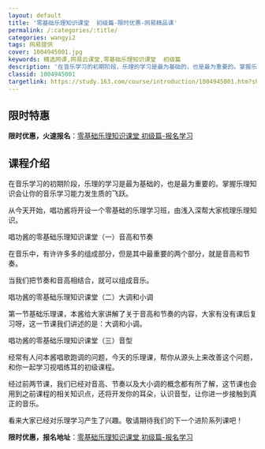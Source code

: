 ```yaml
---
layout: default
title: '零基础乐理知识课堂  初级篇-限时优惠-网易精品课'
permalink: /:categories/:title/
categories: wangyi2
tags: 网易提供
cover: 1004945001.jpg
keywords: 精选网课,网易云课堂,零基础乐理知识课堂  初级篇
description: '在音乐学习的初期阶段，乐理的学习是最为基础的，也是最为重要的。掌握乐理知识会让你的音乐学习能力发生质的飞跃。从今天开始，'
classid: 1004945001
targetlink: https://study.163.com/course/introduction/1004945001.htm?share=1&shareId=1025206652&utm_campaign=share&utm_medium=iphoneShare&utm_source=&utm_u=1025206652
---
```


## 限时特惠

**限时优惠，火速报名**：[零基础乐理知识课堂  初级篇-报名学习](https://study.163.com/course/introduction/1004945001.htm?share=1&shareId=1025206652&utm_campaign=share&utm_medium=iphoneShare&utm_source=&utm_u=1025206652)

## 课程介绍

在音乐学习的初期阶段，乐理的学习是最为基础的，也是最为重要的。掌握乐理知识会让你的音乐学习能力发生质的飞跃。



从今天开始，唱功酱将开设一个零基础的乐理学习班，由浅入深帮大家梳理乐理知识。



唱功酱的零基础乐理知识课堂（一）音高和节奏



在音乐中，有许许多多的组成部分，但是其中最重要的两个部分，就是音高和节奏。

当我们把节奏和音高相结合，就可以组成音乐。



唱功酱的零基础乐理知识课堂（二）大调和小调



第一节基础乐理课，本酱给大家讲解了关于音高和节奏的内容，大家有没有课后复习呀，这一节课我们讲述的是：大调和小调。



唱功酱的零基础乐理知识课堂（三）音型



经常有人问本酱唱歌跑调的问题，今天的乐理课，帮你从源头上来改善这个问题，和你一起学习视唱练耳的初级课程。



经过前两节课，我们已经对音高、节奏以及大小调的概念都有所了解，这节课也会用到之前课程的相关知识点，还将开发你的耳朵，认识音型，让你进一步接触到真正的音乐。



看来大家已经对乐理学习产生了兴趣。敬请期待我们的下一个进阶系列课吧！

**限时优惠，报名地址**：[零基础乐理知识课堂  初级篇-报名学习](https://study.163.com/course/introduction/1004945001.htm?share=1&shareId=1025206652&utm_campaign=share&utm_medium=iphoneShare&utm_source=&utm_u=1025206652)

